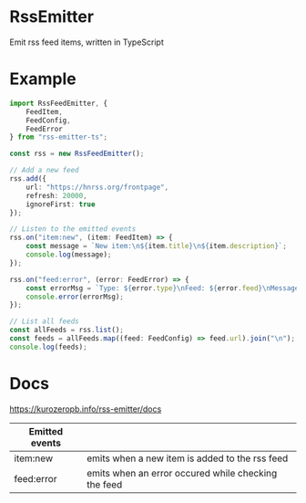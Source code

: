 # RssEmitter
Emit rss feed items, written in TypeScript

# Example
```ts
import RssFeedEmitter, {
    FeedItem,
    FeedConfig,
    FeedError
} from "rss-emitter-ts";

const rss = new RssFeedEmitter();

// Add a new feed
rss.add({
    url: "https://hnrss.org/frontpage",
    refresh: 20000,
    ignoreFirst: true
});

// Listen to the emitted events
rss.on("item:new", (item: FeedItem) => {
    const message = `New item:\n${item.title}\n${item.description}`;
    console.log(message);
});

rss.on("feed:error", (error: FeedError) => {
    const errorMsg = `Type: ${error.type}\nFeed: ${error.feed}\nMessage: ${error.message}`;
    console.error(errorMsg);
});

// List all feeds
const allFeeds = rss.list();
const feeds = allFeeds.map((feed: FeedConfig) => feed.url).join("\n");
console.log(feeds);
```

# Docs
https://kurozeropb.info/rss-emitter/docs

| Emitted events |                                                     |
|----------------|-----------------------------------------------------|
| item:new       | emits when a new item is added to the rss feed      |
| feed:error     | emits when an error occured while checking the feed |
